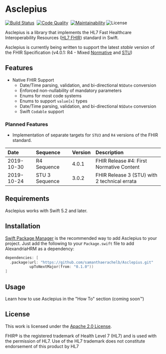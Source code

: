 # Asclepius

[![Build Status](https://img.shields.io/circleci/build/github/samanthaerachelb/Asclepius/main?logo=circleci&style=flat-square)](https://app.circleci.com/pipelines/github/samanthaerachelb/Asclepius)&nbsp;
[![Code Quality](https://img.shields.io/codacy/grade/e43cbd23b1804b629d07053d2294d7fc?logo=codacy&style=flat-square)](https://app.codacy.com/gh/samanthaerachelb/Asclepius/dashboard?branch=main)&nbsp;
[![Maintainability](https://img.shields.io/codeclimate/maintainability-percentage/samanthaerachelb/Asclepius?logo=codeclimate&style=flat-square)](https://codeclimate.com/github/samanthaerachelb/Asclepius)
![License](https://img.shields.io/github/license/samanthaerachelb/Asclepius?style=flat-square)

Asclepius is a library that implements the HL7 Fast Healthcare Interoperability
Resources ([HL7 FHIR][hl7_fhir]) standard in Swift.

Asclepius is currently being written to support the latest *stable* version of
the FHIR Specification (v4.0.1: R4 - Mixed [Normative][balloting] and
[STU][balloting])

## Features

- Native FHIR Support
  - Date/Time parsing, validation, and bi-directional `NSDate` conversion
  - Enforced non-nullability of mandatory parameters
  - Enums for most code systems
  - Enums to support `value[x]` types
  - Date/Time parsing, validation, and bi-directional `NSDate` conversion
  - Swift `Codable` support

### Planned Features

- Implementation of separate targets for `STU3` and `R4`
versions of the FHIR standard.

Date | Sequence | Version | Description
:--- | :------- | :------ | :----------
2019-10-30 | R4 Sequence | 4.0.1 | FHIR Release #4: First Normative Content
2019-10-24 | STU 3 Sequence | 3.0.2 | FHIR Release 3 (STU) with 2 technical errata

## Requirements

Asclepius works with Swift 5.2 and later.

## Installation

[Swift Package Manager][spm] is the recommended way to add Asclepius to your
project. Just add the following to your `Package.swift` file to add AlexandriaHRM
as a dependency:

```swift
dependencies: [
  .package(url: "https://github.com/samanthaerachelb/Asclepius.git"
           upToNextMajor(from: "0.1.0"))
]
```

## Usage

Learn how to use Asclepius in the "How To" section (coming soon™)

## License
This work is licensed under the [Apache 2.0 License][license].

FHIR® is the registered trademark of Health Level 7 (HL7) and is used with the
permission of HL7. Use of the HL7 trademark does not constitute endorsement
of this product by HL7

[hl7_fhir]: https://hl7.org/fhir/
[spm]: https://github.com/apple/swift-package-manager
[license]: https://github.com/samanthaerachelb/Asclepius/blob/main/license
[balloting]: https://confluence.hl7.org/display/HL7/HL7+Balloting
